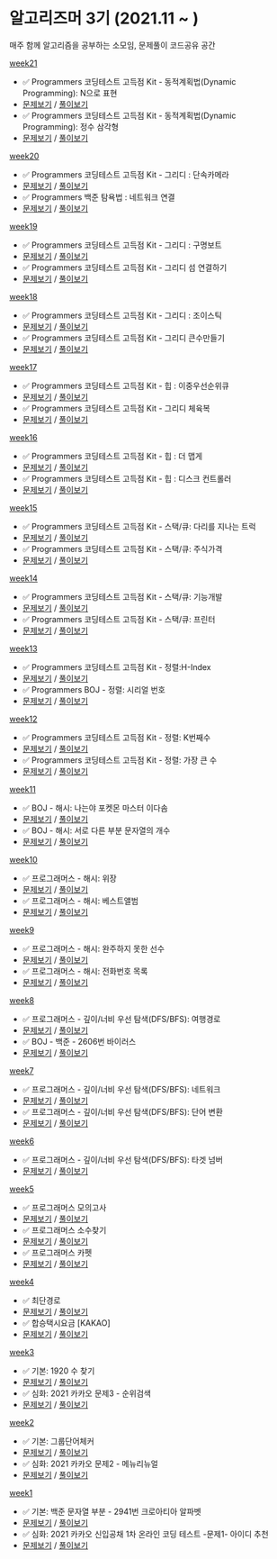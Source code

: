  # 알고리즈머 3기 (2021.11 ~ )

매주 함께 알고리즘을 공부하는 소모임, 문제풀이 코드공유 공간




[week21](https://github.com/bangbangu4/ALGORITHMER_3rd/tree/master/src/week21)
+ ✅ Programmers 코딩테스트 고득점 Kit - 동적계획법(Dynamic Programming): N으로 표현
+ [문제보기](https://programmers.co.kr/learn/courses/30/lessons/42895) / [풀이보기](https://github.com/bangbangu4/ALGORITHMER_3rd/blob/main/src/week21/N으로표현.java)
+ ✅ Programmers 코딩테스트 고득점 Kit - 동적계획법(Dynamic Programming): 정수 삼각형
+ [문제보기](https://programmers.co.kr/learn/courses/30/lessons/43105) / [풀이보기](https://github.com/bangbangu4/ALGORITHMER_3rd/blob/main/src/week21/정수삼각형.java)

[week20](https://github.com/bangbangu4/ALGORITHMER_3rd/tree/master/src/week20)
+ ✅ Programmers 코딩테스트 고득점 Kit - 그리디 : 단속카메라
+ [문제보기](https://programmers.co.kr/learn/courses/30/lessons/42884) / [풀이보기](https://github.com/bangbangu4/ALGORITHMER_3rd/blob/main/src/week20/단속카메라.java)
+ ✅ Programmers 백준 탐욕법 : 네트워크 연결
+ [문제보기](https://www.acmicpc.net/problem/1922) / [풀이보기](https://github.com/bangbangu4/ALGORITHMER_3rd/blob/main/src/week20/네트워크연결.java)

[week19](https://github.com/bangbangu4/ALGORITHMER_3rd/tree/master/src/week19)
+ ✅ Programmers 코딩테스트 고득점 Kit - 그리디 : 구명보트
+ [문제보기](https://programmers.co.kr/learn/courses/30/lessons/42885) / [풀이보기](https://github.com/bangbangu4/ALGORITHMER_3rd/blob/main/src/week19/구명보트.java)
+ ✅ Programmers 코딩테스트 고득점 Kit - 그리디 섬 연결하기
+ [문제보기](https://programmers.co.kr/learn/courses/30/lessons/42861) / [풀이보기](https://github.com/bangbangu4/ALGORITHMER_3rd/blob/main/src/week19/섬연결하기.java)


[week18](https://github.com/bangbangu4/ALGORITHMER_3rd/tree/master/src/week18)
+ ✅ Programmers 코딩테스트 고득점 Kit - 그리디 : 조이스틱
+ [문제보기](https://programmers.co.kr/learn/courses/30/lessons/42860?language=java) / [풀이보기](https://github.com/bangbangu4/ALGORITHMER_3rd/blob/main/src/week18/조이스틱.java)
+ ✅ Programmers 코딩테스트 고득점 Kit - 그리디 큰수만들기
+ [문제보기](https://programmers.co.kr/learn/courses/30/lessons/42883) / [풀이보기](https://github.com/bangbangu4/ALGORITHMER_3rd/blob/main/src/week18/큰수만들기.java)

[week17](https://github.com/bangbangu4/ALGORITHMER_3rd/tree/master/src/week17)
+ ✅ Programmers 코딩테스트 고득점 Kit - 힙 : 이중우선순위큐
+ [문제보기](https://programmers.co.kr/learn/courses/30/lessons/42628) / [풀이보기](https://github.com/bangbangu4/ALGORITHMER_3rd/blob/main/src/week17/이중우선순위큐.java)
+ ✅ Programmers 코딩테스트 고득점 Kit - 그리디 체육복
+ [문제보기](https://programmers.co.kr/learn/courses/30/lessons/42862) / [풀이보기](https://github.com/bangbangu4/ALGORITHMER_3rd/blob/main/src/week17/체육복.java)


[week16](https://github.com/bangbangu4/ALGORITHMER_3rd/tree/master/src/week16)
+ ✅ Programmers 코딩테스트 고득점 Kit - 힙 : 더 맵게
+ [문제보기](https://programmers.co.kr/learn/courses/30/lessons/42626) / [풀이보기](https://github.com/bangbangu4/ALGORITHMER_3rd/blob/main/src/week16/더맵게.java)
+ ✅ Programmers 코딩테스트 고득점 Kit - 힙 : 디스크 컨트롤러
+ [문제보기](https://programmers.co.kr/learn/courses/30/lessons/42627) / [풀이보기](https://github.com/bangbangu4/ALGORITHMER_3rd/blob/main/src/week16/디스크컨트롤러.java)


[week15](https://github.com/bangbangu4/ALGORITHMER_3rd/tree/master/src/week15)
+ ✅ Programmers 코딩테스트 고득점 Kit - 스택/큐: 다리를 지나는 트럭
+ [문제보기](https://programmers.co.kr/learn/courses/30/lessons/42583) / [풀이보기](https://github.com/bangbangu4/ALGORITHMER_3rd/blob/main/src/week15/다리를지나는트럭.java)
+ ✅ Programmers 코딩테스트 고득점 Kit - 스택/큐: 주식가격
+ [문제보기](https://programmers.co.kr/learn/courses/30/lessons/42584) / [풀이보기](https://github.com/bangbangu4/ALGORITHMER_3rd/blob/main/src/week15/주식가격.java)


[week14](https://github.com/bangbangu4/ALGORITHMER_3rd/tree/master/src/week14)
+ ✅ Programmers 코딩테스트 고득점 Kit - 스택/큐: 기능개발
+ [문제보기](https://programmers.co.kr/learn/courses/30/lessons/42586) / [풀이보기](https://github.com/bangbangu4/ALGORITHMER_3rd/blob/main/src/week14/기능개발.java)
+ ✅ Programmers 코딩테스트 고득점 Kit - 스택/큐: 프린터
+ [문제보기](https://programmers.co.kr/learn/courses/30/lessons/42587) / [풀이보기](https://github.com/bangbangu4/ALGORITHMER_3rd/blob/main/src/week14/프린터.java)


[week13](https://github.com/bangbangu4/ALGORITHMER_3rd/tree/master/src/week13)
+ ✅ Programmers 코딩테스트 고득점 Kit - 정렬:H-Index
+ [문제보기](https://programmers.co.kr/learn/courses/30/lessons/42747) / [풀이보기](https://github.com/bangbangu4/ALGORITHMER_3rd/blob/main/src/week13/HIndex.java)
+ ✅ Programmers BOJ - 정렬: 시리얼 번호 
+ [문제보기](https://www.acmicpc.net/problem/1431) / [풀이보기](https://github.com/bangbangu4/ALGORITHMER_3rd/blob/main/src/week13/시리얼번호.java)


[week12](https://github.com/bangbangu4/ALGORITHMER_3rd/tree/master/src/week12)
+ ✅ Programmers 코딩테스트 고득점 Kit - 정렬: K번째수
+ [문제보기](https://programmers.co.kr/learn/courses/30/lessons/42748) / [풀이보기](https://github.com/bangbangu4/ALGORITHMER_3rd/blob/main/src/week12/K번째수.java)
+ ✅ Programmers 코딩테스트 고득점 Kit - 정렬: 가장 큰 수
+ [문제보기](https://programmers.co.kr/learn/courses/30/lessons/42746) / [풀이보기](https://github.com/bangbangu4/ALGORITHMER_3rd/blob/main/src/week12/가장큰수.java)

[week11](https://github.com/bangbangu4/ALGORITHMER_3rd/tree/master/src/week11)
+ ✅ BOJ - 해시: 나는야 포켓몬 마스터 이다솜
+ [문제보기](https://www.acmicpc.net/problem/1620) / [풀이보기](https://github.com/bangbangu4/ALGORITHMER_3rd/blob/main/src/week11/나는야포켓몬마스터이다솜.java)
+ ✅ BOJ - 해시: 서로 다른 부분 문자열의 개수
+ [문제보기](https://www.acmicpc.net/problem/11478) / [풀이보기](https://github.com/bangbangu4/ALGORITHMER_3rd/blob/main/src/week11/서로다른부분문자열개수.java)

[week10](https://github.com/bangbangu4/ALGORITHMER_3rd/tree/master/src/week10)
+ ✅ 프로그래머스 - 해시: 위장 
+ [문제보기](https://programmers.co.kr/learn/courses/30/lessons/42578) / [풀이보기](https://github.com/bangbangu4/ALGORITHMER_3rd/blob/main/src/week10/위장.java)
+ ✅ 프로그래머스 - 해시: 베스트앨범
+ [문제보기](https://programmers.co.kr/learn/courses/30/lessons/42579) / [풀이보기](https://github.com/bangbangu4/ALGORITHMER_3rd/blob/main/src/week10/베스트앨범.java)


[week9](https://github.com/bangbangu4/ALGORITHMER_3rd/tree/master/src/week09)
+ ✅ 프로그래머스 - 해시: 완주하지 못한 선수
+ [문제보기](https://programmers.co.kr/learn/courses/30/lessons/42576) / [풀이보기](https://github.com/bangbangu4/ALGORITHMER_3rd/blob/main/src/week09/완주하지못한선수.java)
+ ✅ 프로그래머스 - 해시: 전화번호 목록
+ [문제보기](https://programmers.co.kr/learn/courses/30/lessons/42577) / [풀이보기](https://github.com/bangbangu4/ALGORITHMER_3rd/blob/main/src/week09/전화번호목록.java)

[week8](https://github.com/bangbangu4/ALGORITHMER_3rd/tree/master/src/week08)
+ ✅ 프로그래머스 - 깊이/너비 우선 탐색(DFS/BFS): 여행경로
+ [문제보기](https://programmers.co.kr/learn/courses/30/lessons/43164) / [풀이보기](https://github.com/bangbangu4/ALGORITHMER_3rd/blob/main/src/week08/여행경로.java)
+ ✅ BOJ - 백준 - 2606번 바이러스 
+ [문제보기](https://www.acmicpc.net/problem/2606) / [풀이보기](https://github.com/bangbangu4/ALGORITHMER_3rd/blob/main/src/week08/바이러스.java)

[week7](https://github.com/bangbangu4/ALGORITHMER_3rd/tree/master/src/week07)
+ ✅ 프로그래머스 - 깊이/너비 우선 탐색(DFS/BFS): 네트워크
+ [문제보기](https://programmers.co.kr/learn/courses/30/lessons/43162) / [풀이보기](https://github.com/bangbangu4/ALGORITHMER_3rd/blob/main/src/week07/네트워크.java)
+ ✅ 프로그래머스 - 깊이/너비 우선 탐색(DFS/BFS): 단어 변환
+ [문제보기](https://programmers.co.kr/learn/courses/30/lessons/43163) / [풀이보기](https://github.com/bangbangu4/ALGORITHMER_3rd/blob/main/src/week07/단어변환.java)

[week6](https://github.com/bangbangu4/ALGORITHMER_3rd/tree/master/src/week06)
+ ✅ 프로그래머스 - 깊이/너비 우선 탐색(DFS/BFS): 타겟 넘버
+ [문제보기](https://programmers.co.kr/learn/courses/30/lessons/43165) / [풀이보기](https://github.com/bangbangu4/ALGORITHMER_3rd/blob/main/src/week06/타겟넘버.java)

[week5](https://github.com/bangbangu4/ALGORITHMER_3rd/tree/master/src/week05)
+ ✅ 프로그래머스  모의고사
+ [문제보기](https://programmers.co.kr/learn/courses/30/lessons/42840) / [풀이보기](https://github.com/bangbangu4/ALGORITHMER_3rd/blob/main/src/week05/모의고사.java)
+ ✅ 프로그래머스  소수찾기
+ [문제보기](https://programmers.co.kr/learn/courses/30/lessons/42839) / [풀이보기](https://github.com/bangbangu4/ALGORITHMER_3rd/blob/main/src/week05/소수찾기.java)
+ ✅ 프로그래머스  카펫
+ [문제보기](https://programmers.co.kr/learn/courses/30/lessons/42842) / [풀이보기](https://github.com/bangbangu4/ALGORITHMER_3rd/blob/main/src/week05/카펫.java)

[week4](https://github.com/bangbangu4/ALGORITHMER_3rd/tree/master/src/week04)
+ ✅ 최단경로
+ [문제보기](https://www.acmicpc.net/problem/1753) / [풀이보기](https://github.com/bangbangu4/ALGORITHMER_3rd/blob/main/src/week04/최단경로.java)
+ ✅ 합승택시요금 [KAKAO]
+ [문제보기](https://programmers.co.kr/learn/courses/30/lessons/72413) / [풀이보기](https://github.com/bangbangu4/ALGORITHMER_3rd/blob/main/src/week04/합승택시요금.java)

[week3](https://github.com/bangbangu4/ALGORITHMER_3rd/tree/master/src/week03)
* ✅ 기본: 1920 수 찾기
* [문제보기](https://www.acmicpc.net/problem/1920) / [풀이보기](https://github.com/bangbangu4/ALGORITHMER_3rd/blob/main/src/week03/수찾기.java)
* ✅ 심화: 2021 카카오 문제3 - 순위검색
* [문제보기](https://tech.kakao.com/2021/01/25/2021-kakao-recruitment-round-1/) / [풀이보기](https://github.com/bangbangu4/ALGORITHMER_3rd/blob/main/src/week03/순위검색.java)
     
[week2](https://github.com/bangbangu4/ALGORITHMER_3rd/tree/master/src/week02)
* ✅ 기본: 그룹단어체커
* [문제보기](https://www.acmicpc.net/problem/1316) / [풀이보기](https://github.com/bangbangu4/ALGORITHMER_3rd/blob/main/src/week02/그룹단어체커.java)
* ✅ 심화: 2021 카카오 문제2 - 메뉴리뉴얼
* [문제보기](https://programmers.co.kr/learn/courses/30/lessons/72411) / [풀이보기](https://github.com/bangbangu4/ALGORITHMER_3rd/blob/main/src/week02/메뉴리뉴얼.java)

[week1](https://github.com/bangbangu4/ALGORITHMER_3rd/tree/master/src/week01)
* ✅ 기본: 백준 문자열 부분 - 2941번 크로아티아 알파벳 
* [문제보기](https://www.acmicpc.net/problem/2941) / [풀이보기](https://github.com/bangbangu4/ALGORITHMER_3rd/blob/main/src/week01/크로아티아알파벳.java)
* ✅ 심화: 2021 카카오 신입공채 1차 온라인 코딩 테스트 -문제1- 아이디 추천
* [문제보기](https://programmers.co.kr/learn/courses/30/lessons/72410) / [풀이보기](https://github.com/bangbangu4/ALGORITHMER_3rd/blob/main/src/week01/아이디추천.java)


